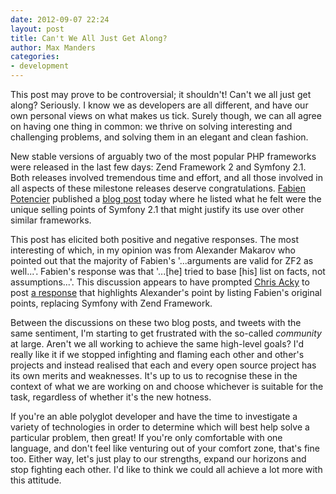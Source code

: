 ```yaml
--- 
date: 2012-09-07 22:24
layout: post
title: Can't We All Just Get Along?
author: Max Manders
categories:
- development
---
```

This post may prove to be controversial; it shouldn't!  Can't we all just get along?
Seriously.  I know we as developers are all different, and have our own personal views on
what makes us tick.  Surely though, we can all agree on having one thing in common: we
thrive on solving interesting and challenging problems, and solving them in an elegant and
clean fashion.<!--more-->

New stable versions of arguably two of the most popular PHP frameworks were released in
the last few days: Zend Framework 2 and Symfony 2.1.  Both releases involved tremendous
time and effort, and all those involved in all aspects of these milestone releases deserve
congratulations.  [Fabien Potencier](http://fabien.potencier.org/) published a [blog
post](http://fabien.potencier.org/article/65/why-symfony) today where he listed what he
felt were the unique selling points of Symfony 2.1 that might justify its use over other
similar frameworks.

This post has elicited both positive and negative responses.  The most interesting of
which, in my opinion was from Alexander Makarov who pointed out that the majority of
Fabien's '...arguments are valid for ZF2 as well...'.  Fabien's response was that
'...\[he\] tried to base \[his\] list on facts, not assumptions...'.  This discussion
appears to have prompted [Chris Acky](http://chrisacky.posterous.com/) to post [a
response](http://chrisacky.posterous.com/why-zend-framework) that highlights Alexander's
point by listing Fabien's original points, replacing Symfony with Zend Framework.

Between the discussions on these two blog posts, and tweets with the same sentiment, I'm
starting to get frustrated with the so-called *community* at large.  Aren't we all working
to achieve the same high-level goals?  I'd really like it if we stopped infighting and
flaming each other and other's projects and instead realised that each and every open
source project has its own merits and weaknesses.  It's up to us to recognise these in the
context of what we are working on and choose whichever is suitable for the task,
regardless of whether it's the new hotness.

If you're an able polyglot developer and have the time to investigate a variety of
technologies in order to determine which will best help solve a particular problem, then
great!  If you're only comfortable with one language, and don't feel like venturing out of
your comfort zone, that's fine too.  Either way, let's just play to our strengths, expand
our horizons and stop fighting each other.  I'd like to think we could all achieve a lot
more with this attitude.
